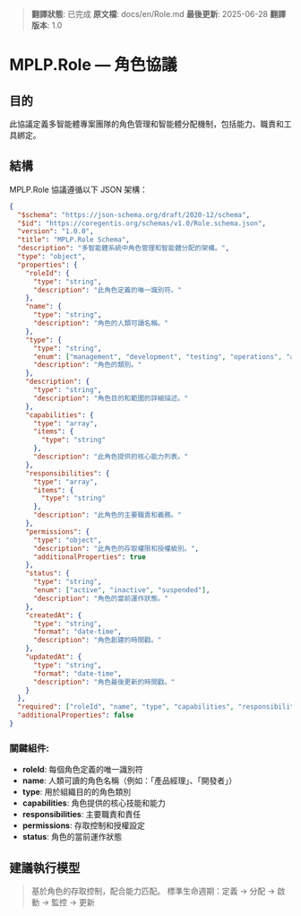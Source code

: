 > **翻譯狀態**: 已完成
> **原文檔**: docs/en/Role.md
> **最後更新**: 2025-06-28
> **翻譯版本**: 1.0

# MPLP.Role — 角色協議

## 目的
此協議定義多智能體專案團隊的角色管理和智能體分配機制，包括能力、職責和工具綁定。

## 結構

MPLP.Role 協議遵循以下 JSON 架構：

```json
{
  "$schema": "https://json-schema.org/draft/2020-12/schema",
  "$id": "https://coregentis.org/schemas/v1.0/Role.schema.json",
  "version": "1.0.0",
  "title": "MPLP.Role Schema",
  "description": "多智能體系統中角色管理和智能體分配的架構。",
  "type": "object",
  "properties": {
    "roleId": {
      "type": "string",
      "description": "此角色定義的唯一識別符。"
    },
    "name": {
      "type": "string",
      "description": "角色的人類可讀名稱。"
    },
    "type": {
      "type": "string",
      "enum": ["management", "development", "testing", "operations", "analysis"],
      "description": "角色的類別。"
    },
    "description": {
      "type": "string",
      "description": "角色目的和範圍的詳細描述。"
    },
    "capabilities": {
      "type": "array",
      "items": {
        "type": "string"
      },
      "description": "此角色提供的核心能力列表。"
    },
    "responsibilities": {
      "type": "array",
      "items": {
        "type": "string"
      },
      "description": "此角色的主要職責和義務。"
    },
    "permissions": {
      "type": "object",
      "description": "此角色的存取權限和授權級別。",
      "additionalProperties": true
    },
    "status": {
      "type": "string",
      "enum": ["active", "inactive", "suspended"],
      "description": "角色的當前運作狀態。"
    },
    "createdAt": {
      "type": "string",
      "format": "date-time",
      "description": "角色創建的時間戳。"
    },
    "updatedAt": {
      "type": "string",
      "format": "date-time",
      "description": "角色最後更新的時間戳。"
    }
  },
  "required": ["roleId", "name", "type", "capabilities", "responsibilities", "status", "createdAt"],
  "additionalProperties": false
}
```

### 關鍵組件:

- **roleId**: 每個角色定義的唯一識別符
- **name**: 人類可讀的角色名稱（例如：「產品經理」、「開發者」）
- **type**: 用於組織目的的角色類別
- **capabilities**: 角色提供的核心技能和能力
- **responsibilities**: 主要職責和責任
- **permissions**: 存取控制和授權設定
- **status**: 角色的當前運作狀態

## 建議執行模型
> 基於角色的存取控制，配合能力匹配。
> 標準生命週期：定義 → 分配 → 啟動 → 監控 → 更新